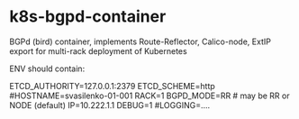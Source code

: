 # k8s-bgpd-container
BGPd (bird) container, implements Route-Reflector, Calico-node, ExtIP export
for multi-rack deployment of Kubernetes

ENV should contain:

ETCD_AUTHORITY=127.0.0.1:2379
ETCD_SCHEME=http
#HOSTNAME=svasilenko-01-001
RACK=1
BGPD_MODE=RR  # may be RR or NODE (default)
IP=10.222.1.1
DEBUG=1
#LOGGING=....


